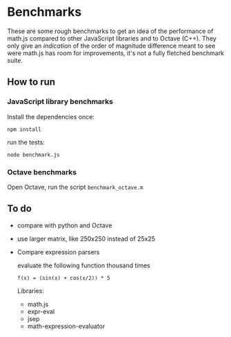 # Benchmarks

These are some rough benchmarks to get an idea of the performance of math.js compared to other JavaScript libraries and to Octave (C++). They only give an _indication_ of the order of magnitude difference meant to see were math.js has room for improvements, it's not a fully fletched benchmark suite.


## How to run

### JavaScript library benchmarks

Install the dependencies once:

```
npm install
```

run the tests:

```
node benchmark.js
```

### Octave benchmarks

Open Octave, run the script `benchmark_octave.m`

## To do

-   compare with python and Octave

-   use larger matrix, like 250x250 instead of 25x25

-   Compare expression parsers

    evaluate the following function thousand times

        f(x) = (sin(x) + cos(x/2)) * 5

    Libraries:
    - math.js
    - expr-eval
    - jsep
    - math-expression-evaluator

